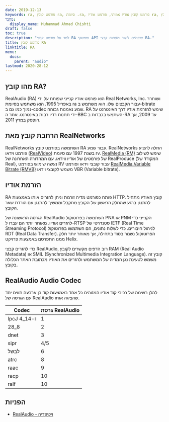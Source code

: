 ```yaml
---
date: 2019-12-13
keywords: ra, פורמט קובץ ra, סיומת .ra, פורמט קובץ אודיו אמיתי, פורמט אודיו ra, פורמט קובץ RealAudio
מְחַבֵּר:
  display_name: Muhammad Ahmad Chishti
draft: false
toc: true
description: "למד על פורמט קבצי RA וממשקי API שיכולים ליצור ולפתוח קבצי RA."
title: פורמט קובץ RA
linktitle: RA
menu:
  docs:
    parent: "audio"
lastmod: 2020-28-12
---
```


## מהו קובץ RA?

RealAudio (RA) הוא פורמט אודיו קנייני שפותח על ידי Real Networks, Inc. ושוחרר באפריל 1995. הוא משתמש בסיומת ra עבור הקבצים שלו. הוא משתמש ב-bitrate נמוך כמו גם ב-codec שמע נאמנות גבוהה. RA שימש להזרמת אודיו דרך האינטרנט על ידי תחנות רדיו רבות באינטרנט. אתר ה-BBC השתמש בכבדות ב-RA עד 2009, אך הופסק במרץ 2011.

## הרחבת קובץ מאת RealNetworks ##

RealNetworks השתמשה בפורמט קובץ RA עבור שמע. RealNetworks החלה להציע פורמט וידאו ([RealVideo](/he/video/rv/)) בשנת 1997 עם סיומת rv. [RealMedia (RM)](/he/video/rm/) שימש לשילוב של פורמטים של אודיו ווידאו. עם המהדורה האחרונה של RealProduce (המקודד של Real), נעשה שימוש בפורמט RV עבור קובצי וידאו ופורמט [RealMedia Variable Bitrate (RMVB)](/he/video/rmvb/) משמש לקובצי וידאו VBR (Variable bitrate).

## הזרמת אודיו ##

RA פותח כפורמט מדיה זורמת וניתן להזרים אותו באמצעות HTTP. קובץ האודיו מתחיל להתנגן ברגע שהחלק הראשון של הקובץ מתקבל וממשיך להתנגן עם הורדת שאר הקובץ.

הגרסה הראשונה של RealAudio השתמשה בפרוטוקול PNA או PNM הקנייני כדי להזרים אודיו. מאוחר יותר הם עברו ל-RTSP סטנדרטי של IETF (Real Time Streaming Protocol) לניהול חיבורים. כדי לשלוח נתונים, הם השתמשו בפרוטוקול RDT (Real Data Transfer). הפרוטוקול נשמר בסוד בתחילה, אך מאוחר יותר חלק ממנו התפרסם באמצעות פרויקט Helix.

כדי להזרים קבצי RealAudio, רוב הדפים מקשרים לקובץ RAM (Real Audio Metadata) או SMIL (Synchronized Multimedia Integration Language). קובץ זה משמש לטעינת נגן המדיה של המשתמש ולהזרים את האודיו מכתובת האתר הכלולה בקובץ.

## RealAudio Audio Codec ##

להלן רשימה של רכיבי קוד אודיו המזוהים כל אחד באמצעות קוד בן ארבעה תווים יחד עם הגרסה של RealAudio שהציגה אותו.

|Codec|גרסת RealAudio|
|---|---|
|lpcJ ו-14_4|1|
|28_8|2|
|dnet|3|
|sipr|4/5|
|לבשל|6|
|atrc|8|
|raac|9|
|racp|10|
|ralf|10|

## הפניות ##

- [RealAudio - ויקיפדיה](https://en.wikipedia.org/wiki/RealAudio)

